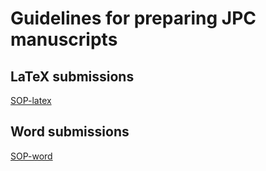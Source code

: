 # Guidelines for preparing JPC manuscripts

## LaTeX submissions

[SOP-latex](SOP-latex.md)

## Word submissions

[SOP-word](SOP-word.md)
